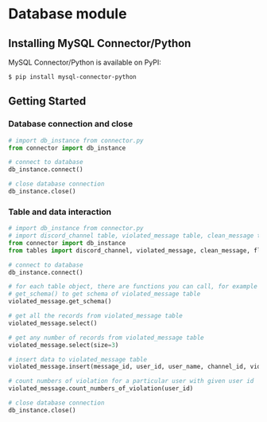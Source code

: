 # Database module

## Installing MySQL Connector/Python

MySQL Connector/Python is available on PyPI:

```console
$ pip install mysql-connector-python
```

## Getting Started

### Database connection and close

```python
# import db_instance from connector.py
from connector import db_instance

# connect to database
db_instance.connect()

# close database connection
db_instance.close()
```

### Table and data interaction

```python
# import db_instance from connector.py
# import discord_channel table, violated_message table, clean_message table, falgged_message table from tables.py
from connector import db_instance
from tables import discord_channel, violated_message, clean_message, flagged_message

# connect to database
db_instance.connect()

# for each table object, there are functions you can call, for example
# get_schema() to get schema of violated_message table
violated_message.get_schema()

# get all the records from violated_message table
violated_message.select()

# get any number of records from violated_message table
violated_message.select(size=3)

# insert data to violated_message table
violated_message.insert(message_id, user_id, user_name, channel_id, violation_content, message_content, created_on)

# count numbers of violation for a particular user with given user id
violated_message.count_numbers_of_violation(user_id)

# close database connection
db_instance.close()
```
